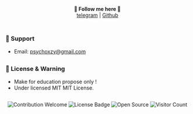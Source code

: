 <p align='center'>
  <b>🎨 Follow me here 🎨</b><br>  
  <a href="https://t.me/zepetrash">telegram</a> |
  <a href="https://github.com/powfuck">Github</a><br><br>
</p>

##   

### 🧰 Support
- Email: <psychoxzy@gmail.com>

##  

### 📜 License & Warning
- Make for education propose only !
- Under licensed MIT MIT License.

##  

<p align="center">
  <img src="https://img.shields.io/badge/contributions-welcome-brightgreen.svg?style=flat" alt="Contribution Welcome">
  <img src="https://img.shields.io/badge/License-GPLv3-blue.svg" alt="License Badge">
  <img src="https://badges.frapsoft.com/os/v3/open-source.svg?v=103" alt="Open Source">
  <img src="https://visitor-badge.laobi.icu/badge?page_id=KanekiWeb.My-Website" alt="Visitor Count">
</p>
